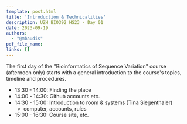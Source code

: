 ```yaml
---
template: post.html
title: 'Introduction & Technicalities'
description: UZH BIO392 HS23 - Day 01
date: 2023-09-19
authors:
  - "@mbaudis"
pdf_file_name: 
links: []
---
```


The first day of the "Bioinformatics of Sequence Variation" course (afternoon only)
starts with a general introduction to the course's topics, timeline and
procedures.

<!--more-->

* 13:30 - 14:00: Finding the place
* 14:00 - 14:30: Github accounts etc.
* 14:30 - 15:00: Introduction to room & systems (Tina Siegenthaler)
    - computer, accounts, rules
* 15:00 - 16:30: Course site, etc.
